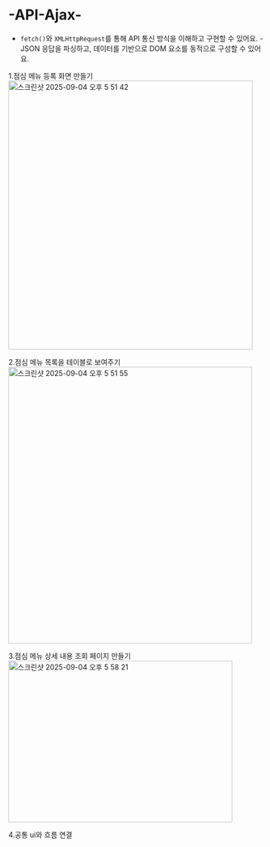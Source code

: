 # -API-Ajax-
- `fetch()`와 `XMLHttpRequest`를 통해 API 통신 방식을 이해하고 구현할 수 있어요. - JSON 응답을 파싱하고, 데이터를 기반으로 DOM 요소를 동적으로 구성할 수 있어요.


1.점심 메뉴 등록 화면 만들기
<img width="483" height="531" alt="스크린샷 2025-09-04 오후 5 51 42" src="https://github.com/user-attachments/assets/9552d827-5293-4133-86fa-ed065a3817d7" />


2.점심 메뉴 목록을 테이블로 보여주기
<img width="482" height="546" alt="스크린샷 2025-09-04 오후 5 51 55" src="https://github.com/user-attachments/assets/d206f48f-ec26-410a-9ff3-157a4ba44988" />


3.점심 메뉴 상세 내용 조회 페이지 만들기
<img width="443" height="319" alt="스크린샷 2025-09-04 오후 5 58 21" src="https://github.com/user-attachments/assets/d9194518-efdc-4564-9fc6-bb9d897bc006" />


4.공통 ui와 흐름 연결
